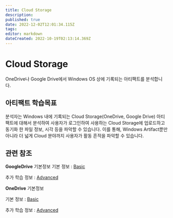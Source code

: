 ```yaml
---
title: Cloud Storage
description: 
published: true
date: 2022-12-02T12:01:34.115Z
tags: 
editor: markdown
dateCreated: 2022-10-19T02:13:14.369Z
---
```


# Cloud Storage

OneDrive나 Google Drive에서 Windows OS 상에 기록되는 아티팩트를 분석합니다.

## 아티팩트 학습목표

분석자는 Windows 내에 기록되는 Cloud Storage(OneDrive, Google Drive) 아티팩트에 대해서 분석하여 사용자가 로그인하여 사용하는 Cloud Storage에 업로드하고 동기화 한 파일 정보, 시각 등을 파악할 수 있습니다. 이를 통해, Windows Artifact뿐만 아니라 더 넓게 Cloud 분야까지 사용자가 활동 흔적을 파악할 수 있습니다.

## 관련 참조

**GoogleDrive** 기본정보
기본 정보 : [Basic](/ko/Cloud_storage/GoogleDrive/Basic)

추가 학습 정보 : [Advanced](/ko/Cloud_storage/GoogleDrive/Advanced)

**OneDrive** 기본정보

기본 정보 : [Basic](/ko/Cloud_storage/OneDrive/Basic)

추가 학습 정보 : [Advanced](/ko/Cloud_storage/OneDrive/Advanced)